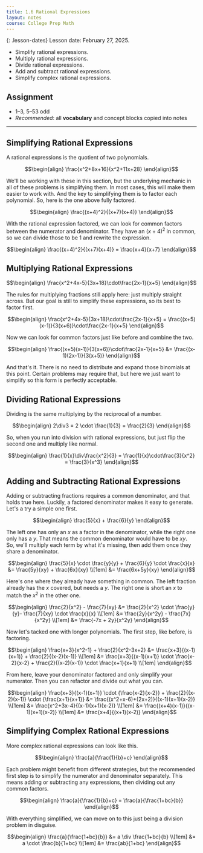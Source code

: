 ```yaml
---
title: 1.6 Rational Expressions
layout: notes
course: College Prep Math
---
```


{: .lesson-dates}
Lesson date: February 27, 2025.

- Simplify rational expressions.
- Multiply rational expressions.
- Divide rational expressions.
- Add and subtract rational expressions.
- Simplify complex rational expressions.

## Assignment

- 1–3, 5–53 odd
- *Recommended*: all **vocabulary** and concept blocks copied into notes

---

## Simplifying Rational Expressions

A rational expressions is the quotient of two polynomials.

$$\begin{align}
\frac{x^2+8x+16}{x^2+11x+28}
\end{align}$$

We'll be working with these in this section, but the underlying mechanic in all of these problems is simplifying them. In most cases, this will make them easier to work with. And the key to simplifying them is to factor each polynomial. So, here is the one above fully factored.

$$\begin{align}
\frac{(x+4)^2}{(x+7)(x+4)}
\end{align}$$

With the rational expression factored, we can look for common factors between the numerator and denominator. They have an $(x+4)^2$ in common, so we can divide those to be $1$ and rewrite the expression.

$$\begin{align}
\frac{(x+4)^2}{(x+7)(x+4)} = \frac{x+4}{x+7}
\end{align}$$

## Multiplying Rational Expressions

$$\begin{align}
\frac{x^2+4x-5}{3x+18}\cdot\frac{2x-1}{x+5}
\end{align}$$

The rules for multiplying fractions still apply here: just multiply straight across. But our goal is still to simplify these expressions, so its best to factor first.

$$\begin{align}
\frac{x^2+4x-5}{3x+18}\cdot\frac{2x-1}{x+5} = \frac{(x+5)(x-1)}{3(x+6)}\cdot\frac{2x-1}{x+5}
\end{align}$$

Now we can look for common factors just like before and combine the two.

$$\begin{align}
\frac{(x+5)(x-1)}{3(x+6)}\cdot\frac{2x-1}{x+5} &= \frac{(x-1)(2x-1)}{3(x+5)}
\end{align}$$

And that's it. There is no need to distribute and expand those binomials at this point. Certain problems may require that, but here we just want to simplify so this form is perfectly acceptable.

## Dividing Rational Expressions

Dividing is the same multiplying by the reciprocal of a number.

$$\begin{align}
2\div3 = 2 \cdot \frac{1}{3} = \frac{2}{3}
\end{align}$$

So, when you run into division with rational expressions, but just flip the second one and multiply like normal.

$$\begin{align}
\frac{1}{x}\div\frac{x^2}{3} = \frac{1}{x}\cdot\frac{3}{x^2} = \frac{3}{x^3}
\end{align}$$

## Adding and Subtracting Rational Expressions

Adding or subtracting fractions requires a common denominator, and that holds true here. Luckily, a factored denominator makes it easy to generate. Let's a try a simple one first.

$$\begin{align}
\frac{5}{x} + \frac{6}{y}
\end{align}$$

The left one has only an $x$ as a factor in the denominator, while the right one only has a $y$. That means the common denominator would have to be $xy$. So, we'll multiply each term by what it's missing, then add them once they share a denominator.

$$\begin{align}
\frac{5}{x} \cdot \frac{y}{y} + \frac{6}{y} \cdot \frac{x}{x} &= \frac{5y}{xy} + \frac{6x}{xy} \\[1em]
&= \frac{6x+5y}{xy}
\end{align}$$

Here's one where they already have something in common. The left fraction already has the $x$ covered, but needs a $y$. The right one is short an $x$ to match the $x^2$ in the other one.

$$\begin{align}
\frac{2}{x^2} - \frac{7}{xy} &= \frac{2}{x^2} \cdot \frac{y}{y}- \frac{7}{xy} \cdot \frac{x}{x} \\[1em]
&= \frac{2y}{x^2y} - \frac{7x}{x^2y} \\[1em]
&= \frac{-7x + 2y}{x^2y}
\end{align}$$

Now let's tacked one with longer polynomials. The first step, like before, is factoring.

$$\begin{align}
\frac{x+3}{x^2-1} + \frac{2}{x^2-3x+2} &= \frac{x+3}{(x-1)(x+1)} + \frac{2}{(x-2)(x-1)} \\[1em]
&= \frac{x+3}{(x-1)(x+1)} \cdot \frac{x-2}{x-2} +
   \frac{2}{(x-2)(x-1)} \cdot \frac{x+1}{x+1} \\[1em]
\end{align}$$

From here, leave your denominator factored and only simplify your numerator. Then you can refactor and divide out what you can.

$$\begin{align}
\frac{x+3}{(x-1)(x+1)} \cdot {\frac{x-2}{x-2}} +
   \frac{2}{(x-2)(x-1)} \cdot {\frac{x+1}{x+1}}
   &= \frac{(x^2+x-6)+(2x+2)}{(x-1)(x+1)(x-2)} \\[1em]
   &= \frac{x^2+3x-4}{(x-1)(x+1)(x-2)} \\[1em]
   &= \frac{(x+4)(x-1)}{(x-1)(x+1)(x-2)} \\[1em]
   &= \frac{x+4}{(x+1)(x-2)}
\end{align}$$

## Simplifying Complex Rational Expressions

More complex rational expressions can look like this.

$$\begin{align}
\frac{a}{\frac{1}{b}+c}
\end{align}$$

Each problem might benefit from different strategies, but the recommended first step is to simplify the numerator and denominator separately. This means adding or subtracting any expressions, then dividing out any common factors.

$$\begin{align}
\frac{a}{\frac{1}{b}+c} = \frac{a}{\frac{1+bc}{b}}
\end{align}$$

With everything simplified, we can move on to this just being a division problem in disguise.

$$\begin{align}
\frac{a}{\frac{1+bc}{b}} &= a \div \frac{1+bc}{b} \\[1em]
&= a \cdot \frac{b}{1+bc} \\[1em]
&= \frac{ab}{1+bc}
\end{align}$$
